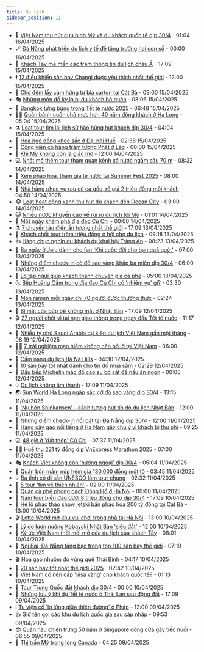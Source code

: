 ```yaml
---
title: Du lịch
sidebar_position: 11
---
```


<!-- vnexpress-du-lich:START -->
- 💂 [Việt Nam thu hút cựu binh Mỹ và du khách quốc tế dịp 30/4](https://vnexpress.net/viet-nam-thu-hut-cuu-binh-my-va-du-khach-quoc-te-dip-30-4-4874490.html) - 01:04 16/04/2025
- 🪄 [Đà Nẵng phát triển du lịch y tế để tăng trưởng hai con số](https://vnexpress.net/da-nang-phat-trien-du-lich-y-te-de-tang-truong-hai-con-so-4874434.html) - 00:00 16/04/2025
- 🦅 [Khách Tây mê mẩn các trạm thông tin du lịch châu Á](https://vnexpress.net/khach-tay-me-man-cac-tram-thong-tin-du-lich-chau-a-4874088.html) - 17:09 15/04/2025
- 🕴 [12 điều khiến sân bay Changi được yêu thích nhất thế giới](https://vnexpress.net/12-dieu-khien-san-bay-changi-duoc-yeu-thich-nhat-the-gioi-4874321.html) - 12:00 15/04/2025
- 👀 [Chợ đêm lấy cảm hứng từ bìa carton tại Cát Bà](https://vnexpress.net/cho-dem-lay-cam-hung-tu-bia-carton-tai-cat-ba-4874306.html) - 09:00 15/04/2025
- 🎭 [Những món đồ kỳ lạ bị du khách bỏ quên](https://vnexpress.net/nhung-mon-do-ky-la-bi-du-khach-bo-quen-4874114.html) - 08:06 15/04/2025
- 🦒 [Bangkok tưng bừng trong Tết té nước 2025](https://vnexpress.net/bangkok-tung-bung-trong-tet-te-nuoc-2025-4874118.html) - 06:48 15/04/2025
- 👨‍🏫 [Quán bánh cuốn chả mực hơn 40 năm đông khách ở Hạ Long](https://vnexpress.net/quan-banh-cuon-cha-muc-hon-40-nam-dong-khach-o-ha-long-4873365.html) - 05:04 15/04/2025
- ⚗️ [Loạt tour tìm lại lịch sử hào hùng hút khách dịp 30/4](https://vnexpress.net/loat-tour-tim-lai-lich-su-hao-hung-hut-khach-dip-30-4-4873940.html) - 04:04 15/04/2025
- 🥸 [Hoa ngô đồng khoe sắc ở Đại nội Huế](https://vnexpress.net/hoa-ngo-dong-khoe-sac-o-dai-noi-hue-4873697.html) - 02:38 15/04/2025
- 🤠 [Công viên có hàng trăm tượng Phật ở Lào](https://vnexpress.net/cong-vien-co-hang-tram-tuong-phat-o-lao-4872854.html) - 00:00 15/04/2025
- 🚀 [Khi Mỹ không còn là giấc mơ](https://vnexpress.net/khi-my-khong-con-la-giac-mo-4873814.html) - 12:00 14/04/2025
- 💻 [Nhật mở thêm tour tham quan kênh xả nước ngầm sâu 70 m](https://vnexpress.net/nhat-mo-them-tour-tham-quan-kenh-xa-nuoc-ngam-sau-70-m-4873812.html) - 08:32 14/04/2025
- 💼 [Xem pháo hoa, tham gia té nước tại Summer Fest 2025](https://vnexpress.net/xem-phao-hoa-tham-gia-te-nuoc-tai-summer-fest-2025-4872953.html) - 08:00 14/04/2025
- 🤡 [Nhà hàng phục vụ rau củ cả gốc, rễ giá 2 triệu đồng mỗi khách](https://vnexpress.net/nha-hang-phuc-vu-rau-cu-ca-goc-re-gia-2-trieu-dong-moi-khach-4871978.html) - 04:50 14/04/2025
- 🐵 [Loạt hoạt động xanh thu hút du khách đến Ocean City](https://vnexpress.net/loat-hoat-dong-xanh-thu-hut-du-khach-den-ocean-city-4873486.html) - 03:00 14/04/2025
- 😺 [Nhiều nước khuyến cáo về rủi ro du lịch tới Mỹ](https://vnexpress.net/nhieu-nuoc-khuyen-cao-ve-rui-ro-du-lich-toi-my-4873513.html) - 01:01 14/04/2025
- 🌈 [Một ngày khám phá địa đạo Củ Chi](https://vnexpress.net/cam-nang-du-lich-mot-ngay-kham-pha-dia-dao-cu-chi-4873164.html) - 00:00 14/04/2025
- ⚗️ [7 chuyến tàu điện ấn tượng nhất thế giới](https://vnexpress.net/7-chuyen-tau-dien-an-tuong-nhat-the-gioi-4873396.html) - 17:09 13/04/2025
- 👀 [Khách chốt tour trăm triệu đồng ở hội chợ du lịch](https://vnexpress.net/khach-chot-tour-tram-trieu-dong-o-hoi-cho-du-lich-4873438.html) - 09:18 13/04/2025
- 👍 [Hàng chục nghìn du khách dự khai hội Tràng An](https://vnexpress.net/hang-chuc-nghin-du-khach-du-khai-hoi-trang-an-4873421.html) - 08:23 13/04/2025
- 💄 [Ba ngày ở Jeju dành cho fan &#39;Khi cuộc đời cho bạn quả quýt&#39;](https://vnexpress.net/ba-ngay-o-jeju-danh-cho-fan-khi-cuoc-doi-cho-ban-qua-quyt-4872886.html) - 07:00 13/04/2025
- 🥷 [Những điểm check-in cờ đỏ sao vàng khắp ba miền dịp 30/4](https://vnexpress.net/nhung-diem-check-in-co-do-sao-vang-khap-ba-mien-dip-30-4-4873185.html) - 06:00 13/04/2025
- 📝 [Lọ tập ngửi giúp khách thành chuyên gia cà phê](https://vnexpress.net/lo-tap-ngui-giup-khach-thanh-chuyen-gia-ca-phe-4870524.html) - 05:00 13/04/2025
- 🌜 [Bếp Hoàng Cầm trong địa đạo Củ Chi có &#39;nhiệm vụ&#39; gì?](https://vnexpress.net/bep-hoang-cam-trong-dia-dao-cu-chi-co-nhiem-vu-gi-4873147.html) - 03:30 13/04/2025
- 📝 [Món ramen mỗi ngày chỉ 70 người được thưởng thức](https://vnexpress.net/mon-ramen-moi-ngay-chi-70-nguoi-duoc-thuong-thuc-4873233.html) - 02:24 13/04/2025
- 🧰 [Bí mật của búp bê không mắt ở Nhật Bản](https://vnexpress.net/bi-mat-cua-bup-be-khong-mat-o-nhat-ban-4873180.html) - 17:09 12/04/2025
- 🎬 [27 người chết vì tai nạn giao thông trong ngày đầu Tết té nước](https://vnexpress.net/27-nguoi-chet-vi-tai-nan-giao-thong-trong-ngay-dau-tet-te-nuoc-4873158.html) - 11:17 12/04/2025
- 🧐 [Nhiều tỷ phú Saudi Arabia dự kiến du lịch Việt Nam gần một tháng](https://vnexpress.net/nhieu-ty-phu-saudi-arabia-du-kien-du-lich-viet-nam-gan-mot-thang-4873157.html) - 08:19 12/04/2025
- 👨‍🏫 [7 trải nghiệm mạo hiểm không nên bỏ lỡ tại Việt Nam](https://vnexpress.net/7-trai-nghiem-mao-hiem-khong-nen-bo-lo-tai-viet-nam-4872395.html) - 06:00 12/04/2025
- 🦣 [Cẩm nang du lịch Bà Nà Hills](https://vnexpress.net/cam-nang-du-lich-ba-na-hills-4866205.html) - 04:30 12/04/2025
- 🌋 [10 sân bay tốt nhất dành cho tín đồ mua sắm](https://vnexpress.net/10-san-bay-tot-nhat-danh-cho-tin-do-mua-sam-4872738.html) - 02:29 12/04/2025
- 🦄 [Đầu bếp Michelin mặc đồ cao su bó sát để nấu ăn ngon](https://vnexpress.net/dau-bep-michelin-mac-do-cao-su-bo-sat-de-nau-an-ngon-4872694.html) - 00:00 12/04/2025
- 💡 [Du lịch không âm thanh](https://vnexpress.net/du-lich-khong-am-thanh-4872896.html) - 17:09 11/04/2025
- 🌏 [Sun World Hạ Long ngập sắc cờ đỏ sao vàng dịp 30/4](https://vnexpress.net/sun-world-ha-long-ngap-sac-co-do-sao-vang-dip-30-4-4872504.html) - 13:15 11/04/2025
- 💂 [&#39;Nụ hôn Shinkansen&#39; - cảnh tượng hút tín đồ du lịch Nhật Bản](https://vnexpress.net/nu-hon-shinkansen-canh-tuong-hut-tin-do-du-lich-nhat-ban-4871937.html) - 12:00 11/04/2025
- 🤩 [Những điểm check-in nổi bật tại Đà Nẵng dịp 30/4](https://vnexpress.net/nhung-diem-check-in-noi-bat-tai-da-nang-dip-30-4-4872919.html) - 12:00 11/04/2025
- 💪 [Hàng cây gạo nổi tiếng ở Hà Nam gây chú ý vì khách bị thu phí](https://vnexpress.net/hang-cay-gao-noi-tieng-o-ha-nam-gay-chu-y-vi-khach-bi-thu-phi-4872859.html) - 09:25 11/04/2025
- 💻 [48 giờ ở &#39;đất thép&#39; Củ Chi](https://vnexpress.net/48-gio-o-dat-thep-cu-chi-4872613.html) - 07:37 11/04/2025
- 🧑‍💻 [Huế thu 221 tỷ đồng dịp VnExpress Marathon 2025](https://vnexpress.net/hue-thu-221-ty-dong-dip-vnexpress-marathon-2025-4871114.html) - 07:00 11/04/2025
- 🎭 [Khách Việt không còn &#39;hướng ngoại&#39; dịp 30/4](https://vnexpress.net/khach-viet-khong-con-huong-ngoai-dip-30-4-4872575.html) - 05:04 11/04/2025
- 🧐 [Quán bún mắm núp hẻm giá 130.000 đồng một tô](https://vnexpress.net/quan-bun-mam-nup-hem-gia-130-000-dong-mot-to-4871343.html) - 03:45 11/04/2025
- 💡 [Ba tỉnh có di sản UNESCO làm tour chung](https://vnexpress.net/ba-tinh-co-di-san-unesco-lam-tour-chung-4872436.html) - 02:32 11/04/2025
- 🌊 [5 tour &#39;tìm về thiên nhiên&#39;](https://vnexpress.net/5-tour-tim-ve-thien-nhien-4869563.html) - 02:00 11/04/2025
- 🎃 [Quán cà phê phong cách Đông Hồ ở Hà Nội](https://vnexpress.net/quan-ca-phe-phong-cach-dong-ho-o-ha-noi-4862913.html) - 00:00 11/04/2025
- 🧠 [Năm tour biển đảo dưới 8 triệu đồng cho dịp 30/4](https://vnexpress.net/nam-tour-bien-dao-duoi-8-trieu-dong-cho-dip-30-4-4871138.html) - 17:09 10/04/2025
- 💄 [Hé lộ phác thảo show jetski bắn pháo hoa 200 tỷ đồng tại Cát Bà](https://vnexpress.net/he-lo-phac-thao-show-jetski-ban-phao-hoa-200-ty-dong-tai-cat-ba-4872402.html) - 13:00 10/04/2025
- 🎬 [Lotte World mở khu vui chơi trong nhà tại Hà Nội](https://vnexpress.net/lotte-world-mo-khu-vui-choi-trong-nha-tai-ha-noi-4872177.html) - 13:00 10/04/2025
- 🐻 [Lý do lươn nướng Kabayaki Nhật Bản &#39;siêu đắt&#39;](https://vnexpress.net/ly-do-luon-nuong-kabayaki-nhat-ban-sieu-dat-4872246.html) - 12:00 10/04/2025
- 🌝 [Ký ức Việt Nam thời mới mở cửa du lịch của khách Tây](https://vnexpress.net/ky-uc-viet-nam-thoi-moi-mo-cua-du-lich-cua-khach-tay-4872185.html) - 08:01 10/04/2025
- 🤩 [Nội Bài, Đà Nẵng tăng bậc trong top 100 sân bay thế giới](https://vnexpress.net/noi-bai-da-nang-tang-bac-trong-top-100-san-bay-the-gioi-4872255.html) - 07:19 10/04/2025
- 🎬 [Hoa gạo nhuộm đỏ vùng quê Thái Bình](https://vnexpress.net/hoa-gao-nhuom-do-vung-que-thai-binh-4871656.html) - 04:17 10/04/2025
- 🦩 [20 sân bay tốt nhất thế giới 2025](https://vnexpress.net/20-san-bay-tot-nhat-the-gioi-2025-4872097.html) - 02:42 10/04/2025
- 🦍 [Việt Nam có nên cấp &#39;visa vàng&#39; cho khách quốc tế?](https://vnexpress.net/viet-nam-co-nen-cap-visa-vang-cho-khach-quoc-te-4871702.html) - 01:13 10/04/2025
- 👀 [Tour Trung Quốc đắt khách dịp 30/4](https://vnexpress.net/tour-trung-quoc-dat-khach-dip-30-4-4871991.html) - 00:00 10/04/2025
- 🧰 [Những lưu ý khi dự Tết té nước ở Thái Lan sau động đất](https://vnexpress.net/nhung-luu-y-khi-du-tet-te-nuoc-o-thai-lan-sau-dong-dat-4871635.html) - 17:09 09/04/2025
- 🕯 [Tu viện cổ &#39;lơ lửng giữa thiên đường&#39; ở Pháp](https://vnexpress.net/tu-vien-co-lo-lung-giua-thien-duong-o-phap-4871190.html) - 12:00 09/04/2025
- 👍 [Giữ tên gọi các khu du lịch quốc gia sau sáp nhập](https://vnexpress.net/giu-ten-goi-cac-khu-du-lich-quoc-gia-sau-sap-nhap-4871924.html) - 09:53 09/04/2025
- 😎 [Quán hàu chiên trứng 50 năm ở Singapore đóng cửa gây tiếc nuối](https://vnexpress.net/quan-hau-chien-trung-50-nam-o-singapore-dong-cua-gay-tiec-nuoi-4871368.html) - 06:55 09/04/2025
- 🐘 [Thị trấn Mỹ trong lòng Canada](https://vnexpress.net/thi-tran-my-trong-long-canada-4871641.html) - 04:25 09/04/2025<!-- vnexpress-du-lich:END -->
